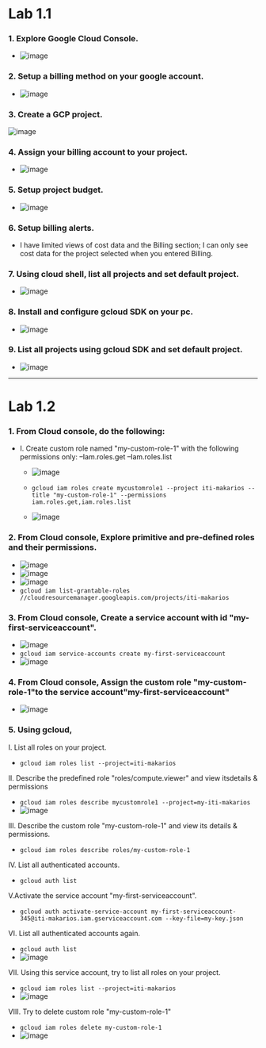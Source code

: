 # Lab 1.1
### 1. Explore Google Cloud Console.
- ![image](https://user-images.githubusercontent.com/28235504/212914820-da0d4e6e-079f-4215-91be-447b86ed15e0.png)

### 2. Setup a billing method on your google account.
- ![image](https://user-images.githubusercontent.com/28235504/212909915-751793c8-27b0-4ec7-a6be-3fc1c0b56255.png)

### 3. Create a GCP project.
![image](https://user-images.githubusercontent.com/28235504/212908838-546ae14d-41f0-43d8-95e0-f673cf98185e.png)
### 4. Assign your billing account to your project.
- ![image](https://user-images.githubusercontent.com/28235504/212919596-dc321d09-cdda-482c-a489-540c7967a65b.png)
### 5. Setup project budget.
- ![image](https://user-images.githubusercontent.com/28235504/212920249-906a45cb-10e6-4543-afaa-586331fde573.png)

### 6. Setup billing alerts.
- I have limited views of cost data and the Billing section; I can only see cost data for the project selected when you entered Billing.

### 7. Using cloud shell, list all projects and set default project.
- ![image](https://user-images.githubusercontent.com/28235504/212924003-cc554eb1-5a1a-4146-8535-503881108dc9.png)

### 8. Install and configure gcloud SDK on your pc.
- ![image](https://user-images.githubusercontent.com/28235504/212922491-e1a9301d-e4b3-4247-bd2c-c073b6c97258.png)

### 9. List all projects using gcloud SDK and set default project.
- ![image](https://user-images.githubusercontent.com/28235504/212922196-26de82c7-347a-4b18-83d7-569c2ba2d489.png)
--------------------------
# Lab 1.2
### 1. From Cloud console, do the following:
- I. Create custom role named "my-custom-role-1" with the following permissions only:
  –Iam.roles.get
  –Iam.roles.list
   - ![image](https://user-images.githubusercontent.com/28235504/212944042-e73d632b-3b46-4457-9782-c1d9b2f0a2e0.png)

   - ```gcloud iam roles create mycustomrole1 --project iti-makarios --title "my-custom-role-1" --permissions iam.roles.get,iam.roles.list```
   -  ![image](https://user-images.githubusercontent.com/28235504/212925801-e968beb5-5ef3-4c4d-bb96-705f01c1d065.png)

### 2. From Cloud console, Explore primitive and pre-defined roles and their permissions.
 - ![image](https://user-images.githubusercontent.com/28235504/212962771-a30208d0-0014-4267-8af4-0fd8b56eea0c.png)
 - ![image](https://user-images.githubusercontent.com/28235504/212963024-25584e79-4efd-46e3-a36b-5226a9532698.png)
 - ![image](https://user-images.githubusercontent.com/28235504/212962619-1f4ea7d2-714b-40e1-bd06-4f3a0822f2b2.png)
 - ```gcloud iam list-grantable-roles //cloudresourcemanager.googleapis.com/projects/iti-makarios```

### 3. From Cloud console, Create a service account with id "my-first-serviceaccount".
 - ![image](https://user-images.githubusercontent.com/28235504/212959913-569a2773-88cd-4584-b098-1860287c6147.png)
 - ```gcloud iam service-accounts create my-first-serviceaccount ``` 
 - ![image](https://user-images.githubusercontent.com/28235504/212929518-b731aed1-0e9e-4726-b721-1216d00aa269.png)

### 4. From Cloud console, Assign the custom role "my-custom-role-1"to the service account"my-first-serviceaccount"
 - ![image](https://user-images.githubusercontent.com/28235504/212974767-262622a4-e252-4e8d-a152-2a61bbd3c141.png)

### 5. Using gcloud,
I. List all roles on your project.
 - ```gcloud iam roles list --project=iti-makarios```

II. Describe the predefined role "roles/compute.viewer" and view itsdetails & permissions
 - ```gcloud iam roles describe mycustomrole1 --project=my-iti-makarios```
 - ![image](https://user-images.githubusercontent.com/28235504/212980105-6758aa67-b808-4b24-8dd7-425249dc525d.png)

III. Describe the custom role "my-custom-role-1" and view its details & permissions.
 - ```gcloud iam roles describe roles/my-custom-role-1```

IV. List all authenticated accounts.
 - ```gcloud auth list ```

V.Activate the service account "my-first-serviceaccount".
 - ```gcloud auth activate-service-account my-first-serviceaccount-345@iti-makarios.iam.gserviceaccount.com --key-file=my-key.json```

VI. List all authenticated accounts again.
 - ```gcloud auth list```
 - ![image](https://user-images.githubusercontent.com/28235504/212969702-841a6ca1-4111-41f7-9c6d-9005494210e5.png)

VII. Using this service account, try to list all roles on your project.
 - ```gcloud iam roles list --project=iti-makarios```
 - ![image](https://user-images.githubusercontent.com/28235504/212970554-165df013-b23a-4e98-a601-36e1b524dfbb.png)

VIII. Try to delete custom role "my-custom-role-1"
 - ``` gcloud iam roles delete my-custom-role-1 ```
 - ![image](https://user-images.githubusercontent.com/28235504/212970873-ea862b2b-ff5a-4c55-95e7-6fe6bfa5d3a7.png)
